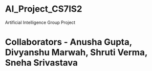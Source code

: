 # AI_Project_CS7IS2
Artificial Intelligence Group Project
# Collaborators - Anusha Gupta, Divyanshu Marwah, Shruti Verma, Sneha Srivastava
